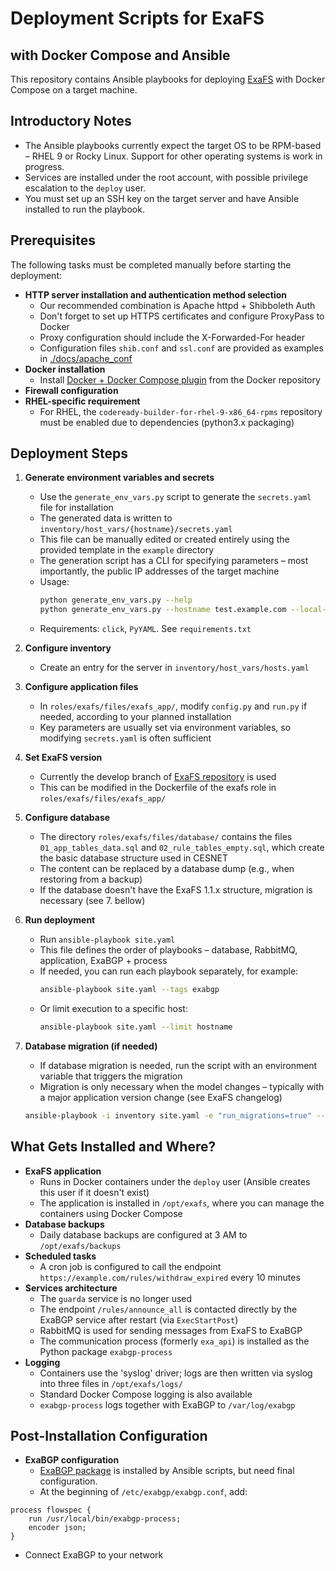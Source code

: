 # Deployment Scripts for ExaFS
## with Docker Compose and Ansible

This repository contains Ansible playbooks for deploying [ExaFS](https://github.com/CESNET/) with Docker Compose on a target machine.

## Introductory Notes

* The Ansible playbooks currently expect the target OS to be RPM-based – RHEL 9 or Rocky Linux. Support for other operating systems is work in progress.
* Services are installed under the root account, with possible privilege escalation to the `deploy` user.
* You must set up an SSH key on the target server and have Ansible installed to run the playbook.

## Prerequisites

The following tasks must be completed manually before starting the deployment:

* **HTTP server installation and authentication method selection**
  * Our recommended combination is Apache httpd + Shibboleth Auth
  * Don't forget to set up HTTPS certificates and configure ProxyPass to Docker
  * Proxy configuration should include the X-Forwarded-For header
  * Configuration files `shib.conf` and `ssl.conf` are provided as examples in [./docs/apache_conf](./docs/apache_conf)
* **Docker installation**
  * Install [Docker + Docker Compose plugin](https://docs.docker.com/engine/install/rhel/) from the Docker repository
* **Firewall configuration**
* **RHEL-specific requirement**
  * For RHEL, the `codeready-builder-for-rhel-9-x86_64-rpms` repository must be enabled due to dependencies (python3.x packaging)

## Deployment Steps

1. **Generate environment variables and secrets**
   * Use the `generate_env_vars.py` script to generate the `secrets.yaml` file for installation
   * The generated data is written to `inventory/host_vars/{hostname}/secrets.yaml`
   * This file can be manually edited or created entirely using the provided template in the `example` directory
   * The generation script has a CLI for specifying parameters – most importantly, the public IP addresses of the target machine
   * Usage:
     ```bash
     python generate_env_vars.py --help
     python generate_env_vars.py --hostname test.example.com --local-ip 192.168.1.2
     ```
   * Requirements: `click`, `PyYAML`. See `requirements.txt`

2. **Configure inventory**
   * Create an entry for the server in `inventory/host_vars/hosts.yaml`

3. **Configure application files**
   * In `roles/exafs/files/exafs_app/`, modify `config.py` and `run.py` if needed, according to your planned installation
   * Key parameters are usually set via environment variables, so modifying `secrets.yaml` is often sufficient

4. **Set ExaFS version**
   * Currently the develop branch of [ExaFS repository](https://github.com/CESNET/exafs/tree/develop) is used
   * This can be modified in the Dockerfile of the exafs role in `roles/exafs/files/exafs_app/`

5. **Configure database**
   * The directory `roles/exafs/files/database/` contains the files `01_app_tables_data.sql` and `02_rule_tables_empty.sql`, which create the basic database structure used in CESNET
   * The content can be replaced by a database dump (e.g., when restoring from a backup)
   * If the database doesn't have the ExaFS 1.1.x structure, migration is necessary (see 7. bellow)

6. **Run deployment**
   * Run `ansible-playbook site.yaml`
   * This file defines the order of playbooks – database, RabbitMQ, application, ExaBGP + process
   * If needed, you can run each playbook separately, for example:
     ```bash
     ansible-playbook site.yaml --tags exabgp
     ```
   * Or limit execution to a specific host:
     ```bash
     ansible-playbook site.yaml --limit hostname
     ```

7. **Database migration (if needed)**
   * If database migration is needed, run the script with an environment variable that triggers the migration
   * Migration is only necessary when the model changes – typically with a major application version change (see ExaFS changelog)
   ```bash
   ansible-playbook -i inventory site.yaml -e "run_migrations=true" --limit hostname
   ```

## What Gets Installed and Where?

* **ExaFS application**
  * Runs in Docker containers under the `deploy` user (Ansible creates this user if it doesn't exist)
  * The application is installed in `/opt/exafs`, where you can manage the containers using Docker Compose
* **Database backups**
  * Daily database backups are configured at 3 AM to `/opt/exafs/backups`
* **Scheduled tasks**
  * A cron job is configured to call the endpoint `https://example.com/rules/withdraw_expired` every 10 minutes
* **Services architecture**
  * The `guarda` service is no longer used
  * The endpoint `/rules/announce_all` is contacted directly by the ExaBGP service after restart (via `ExecStartPost`)
  * RabbitMQ is used for sending messages from ExaFS to ExaBGP
  * The communication process (formerly `exa_api`) is installed as the Python package `exabgp-process`
* **Logging**
  * Containers use the 'syslog' driver; logs are then written via syslog into three files in `/opt/exafs/logs/`
  * Standard Docker Compose logging is also available
  * `exabgp-process` logs together with ExaBGP to `/var/log/exabgp`

## Post-Installation Configuration

* **ExaBGP configuration**
  * [ExaBGP package](https://github.com/Exa-Networks/exabgp) is installed by Ansible scripts, but need final configuration.
  * At the beginning of `/etc/exabgp/exabgp.conf`, add:

```
process flowspec {
    run /usr/local/bin/exabgp-process;
    encoder json;
}
```
  * Connect ExaBGP to your network